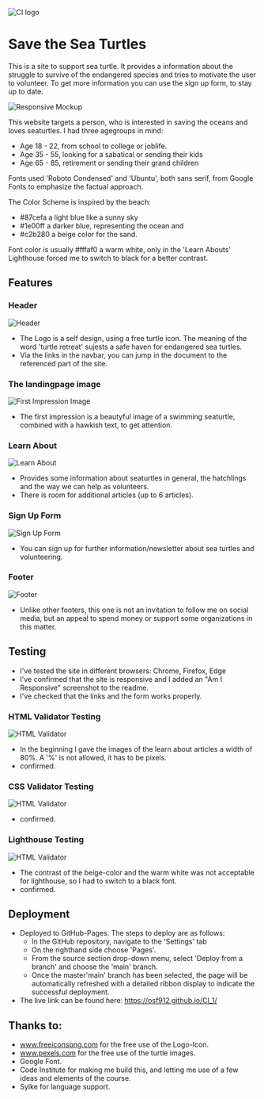 ![CI logo](https://codeinstitute.s3.amazonaws.com/fullstack/ci_logo_small.png)

# Save the Sea Turtles

This is a site to support sea turtle. It provides a information about the struggle to survive
of the endangered species and tries to motivate the user to volunteer. To get more information you can
use the sign up form, to stay up to date.

![Responsive Mockup](https://github.com/osf912/CI_1/blob/main/assets/readme-images/AmIResponsive.png)

This website targets a person, who is interested in saving the oceans and loves seaturtles.
I had three agegroups in mind:
  - Age 18 - 22, from school to college or joblife.
  - Age 35 - 55, looking for a sabatical or sending their kids
  - Age 65 - 85, retirement or sending their grand children

Fonts used 'Roboto Condensed' and 'Ubuntu', both sans serif, from Google Fonts to emphasize the factual approach.

The Color Scheme is inspired by the beach:

  - #87cefa a light blue like a sunny sky
  - #1e00ff a darker blue, representing the ocean and
  - #c2b280 a beige color for the sand.

Font color is usually #fffaf0 a warm white, only in the 'Learn Abouts' Lighthouse forced me to switch to black
for a better contrast.

## Features

### Header

![Header](https://github.com/osf912/CI_1/blob/main/assets/readme-images/LogoNavbar.jpg)

  - The Logo is a self design, using a free turtle icon. The meaning of the word 'turtle retreat' sujests a safe haven 
  for endangered sea turtles.
  - Via the links in the navbar, you can jump in the document to the referenced part of the site.

### The landingpage image

![First Impression Image](https://github.com/osf912/CI_1/blob/main/assets/readme-images/FirstImp.jpg)

  - The first impression is a beautyful image of a swimming seaturtle, combined with a hawkish text, to get attention. 

### Learn About

![Learn About](https://github.com/osf912/CI_1/blob/main/assets/readme-images/LearnAbout.jpg)

  - Provides some information about seaturtles in general, the hatchlings and the way we can help as volunteers.
  - There is room for additional articles (up to 6 articles).

### Sign Up Form

![Sign Up Form](https://github.com/osf912/CI_1/blob/main/assets/readme-images/SignUp.jpg)

  - You can sign up for further information/newsletter about sea turtles and volunteering.  

### Footer

![Footer](https://github.com/osf912/CI_1/blob/main/assets/readme-images/Footer.jpg)

  - Unlike other footers, this one is not an invitation to follow me on social media, but an appeal to 
  spend money or support some organizations in this matter.

## Testing

  - I've tested the site in different browsers: Chrome, Firefox, Edge
  - I've confirmed that the site is responsive and I added an "Am I Responsive" screenshot to the readme.
  - I've checked that the links and the form works properly.

### HTML Validator Testing

![HTML Validator](https://github.com/osf912/CI_1/blob/main/assets/readme-images/HtmlChecker.jpg)

  - In the beginning I gave the images of the learn about articles a width of 80%. A '%' is not allowed, it has to be pixels.
  - confirmed.

### CSS Validator Testing

![HTML Validator](https://github.com/osf912/CI_1/blob/main/assets/readme-images/CSS_Validator.jpg)

  - confirmed.

### Lighthouse Testing

![HTML Validator](https://github.com/osf912/CI_1/blob/main/assets/readme-images/lighthouse.jpg)

  - The contrast of the beige-color and the warm white was not acceptable for lighthouse, so I had to switch to a black font.
  - confirmed. 


## Deployment

  - Deployed to GitHub-Pages. The steps to deploy are as follows:
    - In the GitHub repository, navigate to the 'Settings' tab
    - On the righthand side choose 'Pages'.
    - From the source section drop-down menu, select 'Deploy from a branch' and choose the 'main' branch.
    - Once the master'main' branch has been selected, the page will be automatically refreshed with a detailed ribbon display to indicate the successful deployment.
  - The live link can be found here: https://osf912.github.io/CI_1/

## Thanks to:

  - www.freeiconspng.com for the free use of the Logo-Icon.
  - www.pexels.com for the free use of the turtle images.
  - Google Font.
  - Code Institute for making me build this, and letting me use of a few ideas and elements of the course.
  - Sylke for language support.